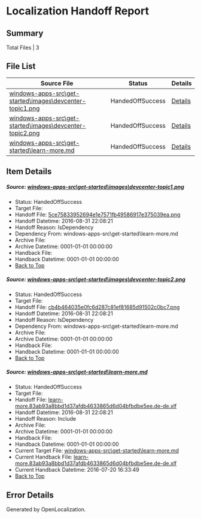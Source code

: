 # <a name='report-top'></a> Localization Handoff Report

## Summary
 Total Files | 3

## File List
 Source File | Status | Details 
 ----------- | ------ | ------- 
 [windows-apps-src\get-started\images\devcenter-topic1.png](https://github.com/Microsoft/windows-apps/blob/c30f7a4ecfbbda826307a50ea4c81d9e2f95c966/windows-apps-src/get-started/images/devcenter-topic1.png) | HandedOffSuccess | [Details](#5ce75833952694e1e7571fb49586917e375039ea3576)
 [windows-apps-src\get-started\images\devcenter-topic2.png](https://github.com/Microsoft/windows-apps/blob/c30f7a4ecfbbda826307a50ea4c81d9e2f95c966/windows-apps-src/get-started/images/devcenter-topic2.png) | HandedOffSuccess | [Details](#cb4b464035e0fc6d287c81ef81685d91502c0bc73577)
 [windows-apps-src\get-started\learn-more.md](https://github.com/Microsoft/windows-apps/blob/c30f7a4ecfbbda826307a50ea4c81d9e2f95c966/windows-apps-src/get-started/learn-more.md) | HandedOffSuccess | [Details](#09f08bebdfc8355b05f36713e6e04ae80645cbb03933)

## Item Details
##### <a name='5ce75833952694e1e7571fb49586917e375039ea3576'></a> Source: [windows-apps-src\get-started\images\devcenter-topic1.png](https://github.com/Microsoft/windows-apps/blob/c30f7a4ecfbbda826307a50ea4c81d9e2f95c966/windows-apps-src/get-started/images/devcenter-topic1.png)
* Status: HandedOffSuccess
* Target File: 
* Handoff File: [5ce75833952694e1e7571fb49586917e375039ea.png](https://github.com/Microsoft/WDG.handoff/blob/2e16275930f44bcdcdef7ab436eb3d60524448af/ol-handoff/Microsoft/windows-apps.de-de/master/5ce75833952694e1e7571fb49586917e375039ea.png)
* Handoff Datetime: 2016-08-31 22:08:21
* Handoff Reason: IsDependency
* Dependency From: windows-apps-src\get-started\learn-more.md
* Archive File: 
* Archive Datetime: 0001-01-01 00:00:00
* Handback File: 
* Handback Datetime: 0001-01-01 00:00:00
* [Back to Top](#report-top)

##### <a name='cb4b464035e0fc6d287c81ef81685d91502c0bc73577'></a> Source: [windows-apps-src\get-started\images\devcenter-topic2.png](https://github.com/Microsoft/windows-apps/blob/c30f7a4ecfbbda826307a50ea4c81d9e2f95c966/windows-apps-src/get-started/images/devcenter-topic2.png)
* Status: HandedOffSuccess
* Target File: 
* Handoff File: [cb4b464035e0fc6d287c81ef81685d91502c0bc7.png](https://github.com/Microsoft/WDG.handoff/blob/2e16275930f44bcdcdef7ab436eb3d60524448af/ol-handoff/Microsoft/windows-apps.de-de/master/cb4b464035e0fc6d287c81ef81685d91502c0bc7.png)
* Handoff Datetime: 2016-08-31 22:08:21
* Handoff Reason: IsDependency
* Dependency From: windows-apps-src\get-started\learn-more.md
* Archive File: 
* Archive Datetime: 0001-01-01 00:00:00
* Handback File: 
* Handback Datetime: 0001-01-01 00:00:00
* [Back to Top](#report-top)

##### <a name='09f08bebdfc8355b05f36713e6e04ae80645cbb03933'></a> Source: [windows-apps-src\get-started\learn-more.md](https://github.com/Microsoft/windows-apps/blob/c30f7a4ecfbbda826307a50ea4c81d9e2f95c966/windows-apps-src/get-started/learn-more.md)
* Status: HandedOffSuccess
* Target File: 
* Handoff File: [learn-more.83ab93a8bbd1d37afdb4633865d6d04bfbdbe5ee.de-de.xlf](https://github.com/Microsoft/WDG.handoff/blob/2e16275930f44bcdcdef7ab436eb3d60524448af/ol-handoff/Microsoft/windows-apps.de-de/master/learn-more.83ab93a8bbd1d37afdb4633865d6d04bfbdbe5ee.de-de.xlf)
* Handoff Datetime: 2016-08-31 22:08:21
* Handoff Reason: Include
* Archive File: 
* Archive Datetime: 0001-01-01 00:00:00
* Handback File: 
* Handback Datetime: 0001-01-01 00:00:00
* Current Target File: [windows-apps-src\get-started\learn-more.md](https://github.com/Microsoft/windows-apps.de-de/blob/6de8cee4ee31a6fa9082108f1a9e7ff09c39e62b/windows-apps-src/get-started/learn-more.md)
* Current Handback File: [learn-more.83ab93a8bbd1d37afdb4633865d6d04bfbdbe5ee.de-de.xlf](https://github.com/Microsoft/WDG.handback/blob/2c1ceb1dcd88de90d8169faf0aaddf2807f77d49/ol-handback/Microsoft/windows-apps.de-de/master/learn-more.83ab93a8bbd1d37afdb4633865d6d04bfbdbe5ee.de-de.xlf)
* Current Handback Datetime: 2016-07-20 16:33:49
* [Back to Top](#report-top)


## Error Details

Generated by OpenLocalization.
